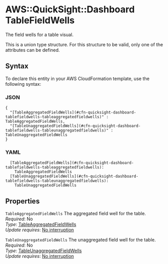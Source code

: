# AWS::QuickSight::Dashboard TableFieldWells<a name="aws-properties-quicksight-dashboard-tablefieldwells"></a>

The field wells for a table visual\.

This is a union type structure\. For this structure to be valid, only one of the attributes can be defined\.

## Syntax<a name="aws-properties-quicksight-dashboard-tablefieldwells-syntax"></a>

To declare this entity in your AWS CloudFormation template, use the following syntax:

### JSON<a name="aws-properties-quicksight-dashboard-tablefieldwells-syntax.json"></a>

```
{
  "[TableAggregatedFieldWells](#cfn-quicksight-dashboard-tablefieldwells-tableaggregatedfieldwells)" : TableAggregatedFieldWells,
  "[TableUnaggregatedFieldWells](#cfn-quicksight-dashboard-tablefieldwells-tableunaggregatedfieldwells)" : TableUnaggregatedFieldWells
}
```

### YAML<a name="aws-properties-quicksight-dashboard-tablefieldwells-syntax.yaml"></a>

```
  [TableAggregatedFieldWells](#cfn-quicksight-dashboard-tablefieldwells-tableaggregatedfieldwells):
    TableAggregatedFieldWells
  [TableUnaggregatedFieldWells](#cfn-quicksight-dashboard-tablefieldwells-tableunaggregatedfieldwells):
    TableUnaggregatedFieldWells
```

## Properties<a name="aws-properties-quicksight-dashboard-tablefieldwells-properties"></a>

`TableAggregatedFieldWells` <a name="cfn-quicksight-dashboard-tablefieldwells-tableaggregatedfieldwells"></a>
The aggregated field well for the table\.  
_Required_: No  
_Type_: [TableAggregatedFieldWells](aws-properties-quicksight-dashboard-tableaggregatedfieldwells.md)  
_Update requires_: [No interruption](https://docs.aws.amazon.com/AWSCloudFormation/latest/UserGuide/using-cfn-updating-stacks-update-behaviors.html#update-no-interrupt)

`TableUnaggregatedFieldWells` <a name="cfn-quicksight-dashboard-tablefieldwells-tableunaggregatedfieldwells"></a>
The unaggregated field well for the table\.  
_Required_: No  
_Type_: [TableUnaggregatedFieldWells](aws-properties-quicksight-dashboard-tableunaggregatedfieldwells.md)  
_Update requires_: [No interruption](https://docs.aws.amazon.com/AWSCloudFormation/latest/UserGuide/using-cfn-updating-stacks-update-behaviors.html#update-no-interrupt)
